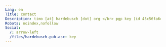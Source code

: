 ```yaml
---
Lang: en
Title: contact
Description: timo [at] hardebusch [dot] org </br> pgp key (id 45c56fa6ca82e300) below
Robots: noindex,nofollow
Social:
  /: arrow-left
  /files/hardebusch.pub.asc: key
---
```

